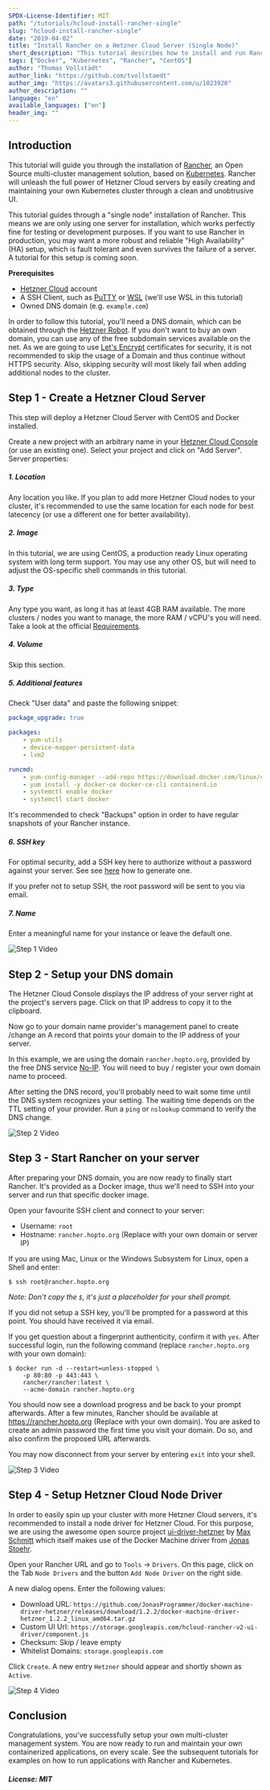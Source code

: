 ```yaml
---
SPDX-License-Identifier: MIT
path: "/tutorials/hcloud-install-rancher-single"
slug: "hcloud-install-rancher-single"
date: "2019-04-02"
title: "Install Rancher on a Hetzner Cloud Server (Single Node)"
short_description: "This tutorial describes how to install and run Rancher, an Open Source Container Management Engine, backed by Kubernetes."
tags: ["Docker", "Kubernetes", "Rancher", "CentOS"]
author: "Thomas Vollstädt"
author_link: "https://github.com/tvollstaedt"
author_img: "https://avatars3.githubusercontent.com/u/1023920"
author_description: ""
language: "en"
available_languages: ["en"]
header_img: ""
---
```


## Introduction

This tutorial will guide you through the installation of [Rancher](https://www.rancher.com), an Open Source multi-cluster management solution, based on [Kubernetes](https://www.kubernetes.io). Rancher will unleash the full power of Hetzner Cloud servers by easily creating and maintaining your own Kubernetes cluster through a clean and unobtrusive UI.

This tutorial guides through a "single node" installation of Rancher. This means we are only using one server for installation, which works perfectly fine for testing or development purposes. If you want to use Rancher in production, you may want a more robust and reliable "High Availability" (HA) setup, which is fault tolerant and even survives the failure of a server. A tutorial for this setup is coming soon.

**Prerequisites**

* [Hetzner Cloud](http://cloud.hetzner.de) account
* A SSH Client, such as [PuTTY](https://www.chiark.greenend.org.uk/~sgtatham/putty/latest.html) or [WSL](https://docs.microsoft.com/en-us/windows/wsl/install-win10) (we'll use WSL in this tutorial)
* Owned DNS domain (e.g. `example.com`)

In order to follow this tutorial, you'll need a DNS domain, which can be obtained through the [Hetzner Robot](https://robot.your-server.de/order/index/culture/de_DE/country/DE). If you don't want to buy an own domain, you can use any of the free subdomain services available on the net. As we are going to use [Let's Encrypt](https://letsencrypt.org/) certificates for security, it is not recommended to skip the usage of a Domain and thus continue without HTTPS security. Also, skipping security will most likely fail when adding additional nodes to the cluster.

## Step 1 - Create a Hetzner Cloud Server

This step will deploy a Hetzner Cloud Server with CentOS and Docker installed.

Create a new project with an arbitrary name in your [Hetzner Cloud Console](https://console.hetzner.cloud) (or use an existing one). Select your project and click on "Add Server". Server properties:

##### 1. Location

Any location you like. If you plan to add more Hetzner Cloud nodes to your cluster, it's recommended to use the same location for each node for best latecency (or use a different one for better availability).

##### 2. Image

In this tutorial, we are using CentOS, a production ready Linux operating system with long term support. You may use any other OS, but will need to adjust the OS-specific shell commands in this tutorial.

##### 3. Type

Any type you want, as long it has at least 4GB RAM available. The more clusters / nodes you want to manage, the more RAM / vCPU's you will need. Take a look at the official [Requirements](https://rancher.com/docs/rancher/v2.x/en/installation/requirements/). 

##### 4. Volume

Skip this section.

##### 5. Additional features

Check "User data" and paste the following snippet:

```yaml
package_upgrade: true

packages:
    - yum-utils
    - device-mapper-persistent-data
    - lvm2

runcmd:
    - yum-config-manager --add-repo https://download.docker.com/linux/centos/docker-ce.repo
    - yum install -y docker-ce docker-ce-cli containerd.io
    - systemctl enable docker
    - systemctl start docker
```

It's recommended to check "Backups" option in order to have regular snapshots of your Rancher instance.

##### 6. SSH key

For optimal security, add a SSH key here to authorize without a password against your server. See see [here](https://help.github.com/en/articles/generating-a-new-ssh-key-and-adding-it-to-the-ssh-agent) how to generate one.

If you prefer not to setup SSH, the root password will be sent to you via email.

##### 7. Name

Enter a meaningful name for your instance or leave the default one.

![Step 1 Video](images/step1.gif)

## Step 2 - Setup your DNS domain


The Hetzner Cloud Console displays the IP address of your server right at the project's servers page. Click on that IP address to copy it to the clipboard.

Now go to your domain name provider's management panel to create /change an A record that points your domain to the IP address of your server.

In this example, we are using the domain `rancher.hopto.org`, provided by the free DNS service [No-IP](https://noip.com). You will need to buy / register your own domain name to proceed.

After setting the DNS record, you'll probably need to wait some time until the DNS system recognizes your setting. The waiting time depends on the TTL setting of your provider. Run a `ping` or `nslookup` command to verify the DNS change.

![Step 2 Video](images/step2.gif)

## Step 3 - Start Rancher on your server

After preparing your DNS domain, you are now ready to finally start Rancher. It's provided as a Docker image, thus we'll need to SSH into your server and run that specific docker image.

Open your favourite SSH client and connect to your server:

* Username: `root`
* Hostname: `rancher.hopto.org` (Replace with your own domain or server IP)

If you are using Mac, Linux or the Windows Subsystem for Linux, open a Shell and enter:

```
$ ssh root@rancher.hopto.org
```

_Note: Don't copy the `$`, it's just a placeholder for your shell prompt._

If you did not setup a SSH key, you'll be prompted for a password at this point. You should have received it via email.

If you get question about a fingerprint authenticity, confirm it with `yes`. After successful login, run the following command (replace `rancher.hopto.org` with your own domain):

```
$ docker run -d --restart=unless-stopped \
    -p 80:80 -p 443:443 \
    rancher/rancher:latest \
    --acme-domain rancher.hopto.org
```

You should now see a download progress and be back to your prompt afterwards. After a few minutes, Rancher should be available at https://rancher.hopto.org (Replace with your own domain). You are asked to create an admin password the first time you visit your domain. Do so, and also confirm the proposed URL afterwards.

You may now disconnect from your server by entering `exit` into your shell.

![Step 3 Video](images/step3.gif)

## Step 4 - Setup Hetzner Cloud Node Driver

In order to easily spin up your cluster with more Hetzner Cloud servers, it's recommended to install a node driver for Hetzner Cloud. For this purpose, we are using the awesome open source project [ui-driver-hetzner](https://github.com/mxschmitt/ui-driver-hetzner) by [Max Schmitt](https://schmitt.cat) which itself makes use of the Docker Machine driver from [Jonas Stoehr](https://github.com/JonasProgrammer/).

Open your Rancher URL and go to `Tools` -> `Drivers`. On this page, click on the Tab `Node Drivers` and the button `Add Node Driver` on the right side.

A new dialog opens. Enter the following values:

* Download URL: `https://github.com/JonasProgrammer/docker-machine-driver-hetzner/releases/download/1.2.2/docker-machine-driver-hetzner_1.2.2_linux_amd64.tar.gz`
* Custom UI Url: `https://storage.googleapis.com/hcloud-rancher-v2-ui-driver/component.js`
* Checksum: Skip / leave empty
* Whitelist Domains: `storage.googleapis.com`

Click `Create`. A new entry `Hetzner` should appear and shortly shown as `Active`.

![Step 4 Video](images/step4.gif)

## Conclusion

Congratulations, you've successfully setup your own multi-cluster management system. You are now ready to run and maintain your own containerized applications, on every scale. See the subsequent tutorials for examples on how to run applications with Rancher and Kubernetes.

##### License: MIT

<!---

Contributors's Certificate of Origin

By making a contribution to this project, I certify that:

(a) The contribution was created in whole or in part by me and I have
    the right to submit it under the license indicated in the file; or

(b) The contribution is based upon previous work that, to the best of my
    knowledge, is covered under an appropriate license and I have the
    right under that license to submit that work with modifications,
    whether created in whole or in part by me, under the same license
    (unless I am permitted to submit under a different license), as
    indicated in the file; or

(c) The contribution was provided directly to me by some other person
    who certified (a), (b) or (c) and I have not modified it.

(d) I understand and agree that this project and the contribution are
    public and that a record of the contribution (including all personal
    information I submit with it, including my sign-off) is maintained
    indefinitely and may be redistributed consistent with this project
    or the license(s) involved.

Signed-off-by: Thomas Vollstädt <tv@engage.de>

-->
